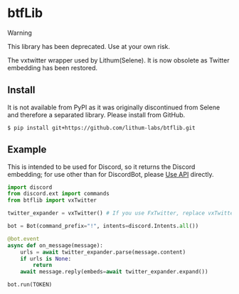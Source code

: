 # btfLib
> [!WARNING]  
> This library has been deprecated. Use at your own risk.

The vxtwitter wrapper used by Lithum(Selene). It is now obsolete as Twitter embedding has been restored.

## Install
It is not available from PyPI as it was originally discontinued from Selene and therefore a separated library. Please install from GitHub.
```
$ pip install git+https://github.com/lithum-labs/btflib.git
```

## Example
This is intended to be used for Discord, so it returns the Discord embedding; for use other than for DiscordBot, please [Use API](https://github.com/dylanpdx/BetterTwitFix?tab=readme-ov-file#api) directly.
```python
import discord
from discord.ext import commands
from btflib import vxTwitter

twitter_expander = vxTwitter() # If you use FxTwitter, replace vxTwitter(api="api.fxtwitter.com"). (However, functions implemented only on FxTwitter are not available.)

bot = Bot(command_prefix="!", intents=discord.Intents.all())

@bot.event
async def on_message(message):
    urls = await twitter_expander.parse(message.content)
    if urls is None:
        return
    await message.reply(embeds=await twitter_expander.expand())

bot.run(TOKEN)
```
